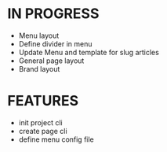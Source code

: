 # IN PROGRESS
- Menu layout
- Define divider in menu
- Update Menu and template for slug articles
- General page layout
- Brand layout

# FEATURES
- init project cli
- create page cli
- define menu config file